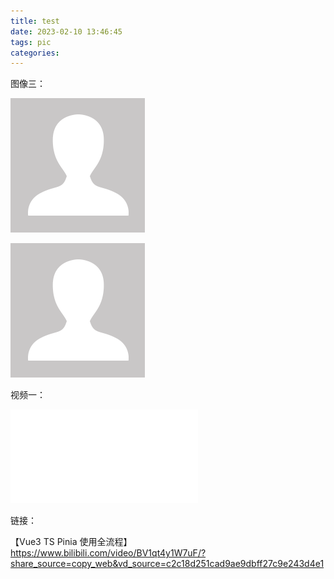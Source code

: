 ```yaml
---
title: test
date: 2023-02-10 13:46:45
tags: pic
categories:
---
```


图像三：

![作者](./test/avatars.png)



![作者](./test/avatar.gif)



视频一：

<iframe src="//player.bilibili.com/player.html?aid=981742617&bvid=BV1qt4y1W7uF&cid=725326997&page=1" scrolling="no" border="0" frameborder="no" framespacing="0" allowfullscreen="true"> </iframe>

链接：

【Vue3 TS Pinia 使用全流程】 https://www.bilibili.com/video/BV1qt4y1W7uF/?share_source=copy_web&vd_source=c2c18d251cad9ae9dbff27c9e243d4e1

